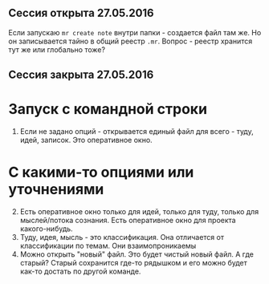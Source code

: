 Сессия 
открыта 27.05.2016
------------------

Если запускаю `mr create note` внутри папки - создается файл там же. Но он записывается тайно в общий реестр `.mr`. Вопрос - реестр хранится тут же или глобально тоже?


Сессия 
закрыта 27.05.2016
------------------

# Запуск с командной строки

1. Если не задано опций - открывается единый файл для всего - туду, идей, записок. Это оперативное окно.


# C какими-то опциями или уточнениями
2. Есть оперативное окно только для идей, только для туду, только для мыслей/потока сознания. Есть оперативное окно для проекта какого-нибудь.
3. Туду, идея, мысль - это классификация. Она отличается от классификации по темам. Они взаимопроникаемы
4. Можно открыть "новый" файл. Это будет чистый новый файл. А где старый? Старый сохранится где-то рядышком и его можно будет как-то достать по другой команде.



